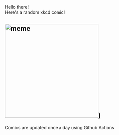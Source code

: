 Hello there! <br>Here's a random xkcd comic!<br>
## <img src="https://imgs.xkcd.com/comics/crowdsourcing.png" alt="meme" width="300"/>)<br>
Comics are updated once a day using Github Actions